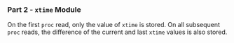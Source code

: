 ### Part 2 - `xtime` Module

On the first `proc` read, only the value of `xtime` is stored. On all subsequent `proc` reads, the difference of the current and last `xtime` values is also stored.
